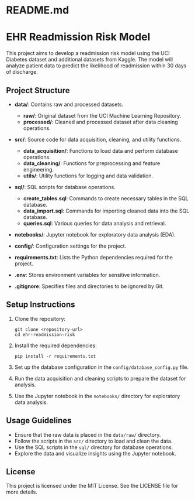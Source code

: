 # README.md

# EHR Readmission Risk Model

This project aims to develop a readmission risk model using the UCI Diabetes dataset and additional datasets from Kaggle. The model will analyze patient data to predict the likelihood of readmission within 30 days of discharge.

## Project Structure

- **data/**: Contains raw and processed datasets.
  - **raw/**: Original dataset from the UCI Machine Learning Repository.
  - **processed/**: Cleaned and processed dataset after data cleaning operations.
  
- **src/**: Source code for data acquisition, cleaning, and utility functions.
  - **data_acquisition/**: Functions to load data and perform database operations.
  - **data_cleaning/**: Functions for preprocessing and feature engineering.
  - **utils/**: Utility functions for logging and data validation.
  
- **sql/**: SQL scripts for database operations.
  - **create_tables.sql**: Commands to create necessary tables in the SQL database.
  - **data_import.sql**: Commands for importing cleaned data into the SQL database.
  - **queries.sql**: Various queries for data analysis and retrieval.
  
- **notebooks/**: Jupyter notebook for exploratory data analysis (EDA).
  
- **config/**: Configuration settings for the project.
  
- **requirements.txt**: Lists the Python dependencies required for the project.
  
- **.env**: Stores environment variables for sensitive information.
  
- **.gitignore**: Specifies files and directories to be ignored by Git.

## Setup Instructions

1. Clone the repository:
   ```
   git clone <repository-url>
   cd ehr-readmission-risk
   ```

2. Install the required dependencies:
   ```
   pip install -r requirements.txt
   ```

3. Set up the database configuration in the `config/database_config.py` file.

4. Run the data acquisition and cleaning scripts to prepare the dataset for analysis.

5. Use the Jupyter notebook in the `notebooks/` directory for exploratory data analysis.

## Usage Guidelines

- Ensure that the raw data is placed in the `data/raw/` directory.
- Follow the scripts in the `src/` directory to load and clean the data.
- Use the SQL scripts in the `sql/` directory for database operations.
- Explore the data and visualize insights using the Jupyter notebook.

## License

This project is licensed under the MIT License. See the LICENSE file for more details.
